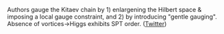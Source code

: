 
Authors gauge the Kitaev chain by 1) enlargening the Hilbert space & imposing a local gauge constraint, and 2) by introducing "gentle gauging". Absence of vortices-&gt;Higgs exhibits SPT order. ([Twitter](https://twitter.com/JoshuahHeath/status/1313148953832165377))
